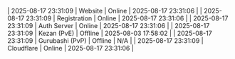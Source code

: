 | 2025-08-17 23:31:09 | Website | Online | 2025-08-17 23:31:06 |
| 2025-08-17 23:31:09 | Registration | Online | 2025-08-17 23:31:06 |
| 2025-08-17 23:31:09 | Auth Server | Online | 2025-08-17 23:31:06 |
| 2025-08-17 23:31:09 | Kezan (PvE) | Offline | 2025-08-03 17:58:02 |
| 2025-08-17 23:31:09 | Gurubashi (PvP) | Offline | N/A |
| 2025-08-17 23:31:09 | Cloudflare | Online | 2025-08-17 23:31:06 |
